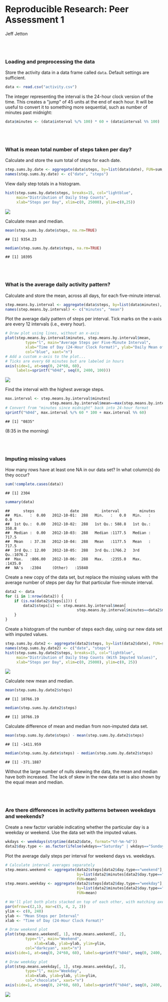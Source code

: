 # Reproducible Research: Peer Assessment 1
  
Jeff Jetton  
  
<br><br>
  
### Loading and preprocessing the data
Store the activity data in a data frame called `data`. Default settings are sufficient.

```r
data <- read.csv("activity.csv")
```
  
The integer representing the interval is the 24-hour clock version of the time. This creates a "jump" of 45 units at the end of each hour. It will be useful to convert it to something more sequential, such as number of minutes past midnight:

```r
data$minutes <- (data$interval %/% 100) * 60 + (data$interval %% 100)
```
  
<br><br>  
  
### What is mean total number of steps taken per day?  
Calculate and store the sum total of steps for each date.  

```r
step.sums.by.date <- aggregate(data$steps, by=list(data$date), FUN=sum, na.rm=TRUE)
names(step.sums.by.date) <- c("date", "steps")
```

View daily step totals in a histogram.

```r
hist(step.sums.by.date$steps, breaks=15, col="lightblue",
     main="Distribution of Daily Step Counts",
     xlab="Steps per Day", xlim=c(0, 25000), ylim=c(0,25))
```

![](PA1_template_files/figure-html/unnamed-chunk-4-1.png) 

Calculate mean and median.

```r
mean(step.sums.by.date$steps, na.rm=TRUE)
```

```
## [1] 9354.23
```

```r
median(step.sums.by.date$steps, na.rm=TRUE)
```

```
## [1] 10395
```
  
<br><br>  
  
### What is the average daily activity pattern?
Calculate and store the mean, across all days, for each five-minute interval.  

```r
step.means.by.interval <- aggregate(data$steps, by=list(data$minutes), FUN=mean, na.rm=TRUE)
names(step.means.by.interval) <- c("minutes", "mean")
```
  
Plot the average daily pattern of steps per interval. Tick marks on the x-axis are every 12 intervals (i.e., every hour).

```r
# Draw plot using lines, without an x-axis
plot(step.means.by.interval$minutes, step.means.by.interval$mean,
		 type="l", main="Average Steps per Five-Minute Interval",
		 xlab="Time of Day (24-Hour Clock Format)", ylab="Daily Mean of Steps per Interval",
		 col="blue", xaxt="n")
# Add a custom x-axis to the plot...
# Ticks are every 60 minutes but are labeled in hours
axis(side=1, at=seq(0, 24*60, 60),
     labels=sprintf("%04d", seq(0, 2400, 100)))
```

![](PA1_template_files/figure-html/unnamed-chunk-7-1.png) 
  
Find the interval with the highest average steps.

```r
max.interval <- step.means.by.interval$minutes[
                    step.means.by.interval$mean==max(step.means.by.interval$mean)]
# Convert from "minutes since midnight" back into 24-hour format
sprintf("%04d", max.interval %/% 60 * 100 + max.interval %% 60)
```

```
## [1] "0835"
```
(8:35 in the morning)
  
<br><br>  
  
### Imputing missing values
How many rows have at least one NA in our data set? In what column(s) do they occur?

```r
sum(!complete.cases(data))
```

```
## [1] 2304
```

```r
summary(data)
```

```
##      steps                date          interval         minutes      
##  Min.   :  0.00   2012-10-01:  288   Min.   :   0.0   Min.   :   0.0  
##  1st Qu.:  0.00   2012-10-02:  288   1st Qu.: 588.8   1st Qu.: 358.8  
##  Median :  0.00   2012-10-03:  288   Median :1177.5   Median : 717.5  
##  Mean   : 37.38   2012-10-04:  288   Mean   :1177.5   Mean   : 717.5  
##  3rd Qu.: 12.00   2012-10-05:  288   3rd Qu.:1766.2   3rd Qu.:1076.2  
##  Max.   :806.00   2012-10-06:  288   Max.   :2355.0   Max.   :1435.0  
##  NA's   :2304     (Other)   :15840
```
Create a new copy of the data set, but replace the missing values with the average number of steps per day for that particular five-minute interval.

```r
data2 <- data
for (i in 1:nrow(data2)) {
    if (is.na(data2$steps[i])) {
        data2$steps[i] <- step.means.by.interval$mean[
        	                    step.means.by.interval$minutes==data2$minutes[i]]
    }
}
```
Create a histogram of the number of steps each day, using our new data set with imputed values.

```r
step.sums.by.date2 <- aggregate(data2$steps, by=list(data2$date), FUN=sum, na.rm=TRUE)
names(step.sums.by.date2) <- c("date", "steps")
hist(step.sums.by.date2$steps, breaks=15, col="lightblue",
     main="Distribution of Daily Step Counts (With Imputed Values)",
     xlab="Steps per Day", xlim=c(0, 25000), ylim=c(0, 25))
```

![](PA1_template_files/figure-html/unnamed-chunk-11-1.png) 
  
Calculate new mean and median.

```r
mean(step.sums.by.date2$steps)
```

```
## [1] 10766.19
```

```r
median(step.sums.by.date2$steps)
```

```
## [1] 10766.19
```
  
Calculate difference of mean and median from non-imputed data set.

```r
mean(step.sums.by.date$steps) - mean(step.sums.by.date2$steps)
```

```
## [1] -1411.959
```

```r
median(step.sums.by.date$steps) - median(step.sums.by.date2$steps)
```

```
## [1] -371.1887
```
  
Without the large number of nulls skewing the data, the mean and median have both increased. The lack of skew in the new data set is also shown by the equal mean and median.

  
<br><br>  
  
### Are there differences in activity patterns between weekdays and weekends?
Create a new factor variable indicating whether the particular day is a weekday or weekend. Use the data set with the imputed values.

```r
wkdays <- weekdays(strptime(data2$date, format="%Y-%m-%d"))
data2$day.type <- as.factor(ifelse(wkdays=="Saturday" | wkdays=="Sunday", "weekend", "weekday"))
```
Plot the average daily steps per interval for weekend days vs. weekdays.

```r
# Calculate interval averages separately
step.means.weekend <- aggregate(data2$steps[data2$day.type=="weekend"],
                                by=list(data2$minutes[data2$day.type=="weekend"]),
                                FUN=mean)
step.means.weekday <- aggregate(data2$steps[data2$day.type=="weekday"],
                                by=list(data2$minutes[data2$day.type=="weekday"]),
                                FUN=mean)

# We'll plot both plots stacked on top of each other, with matching axes
par(mfrow=c(2,1), mar=c(5, 4, 2, 2))
ylim <- c(0, 240)
ylab <- "Mean Steps per Interval"
xlab <- "Time of Day (24-Hour Clock Format)"

# Draw weekend plot
plot(step.means.weekend[, 1], step.means.weekend[, 2],
		 type="l", main="Weekend",
             xlab=xlab, ylab=ylab, ylim=ylim,
		 col="darkcyan", xaxt="n")
axis(side=1, at=seq(0, 24*60, 60), labels=sprintf("%04d", seq(0, 2400, 100)))

# Draw weekday plot
plot(step.means.weekday[, 1], step.means.weekday[, 2],
		 type="l", main="Weekday",
		 xlab=xlab, ylab=ylab, ylim=ylim,
		 col="chocolate", xaxt="n")
axis(side=1, at=seq(0, 24*60, 60), labels=sprintf("%04d", seq(0, 2400, 100)))
```

![](PA1_template_files/figure-html/unnamed-chunk-15-1.png) 

